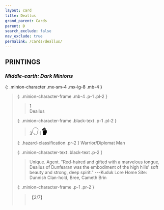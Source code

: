 ```yaml
---
layout: card
title: Deallus
grand_parent: Cards
parent: D
search_exclude: false
nav_exclude: true
permalink: /cards/deallus/
---
```


## PRINTINGS


### _Middle-earth: Dark Minions_

{: .minion-character .mx-sm-4 .mx-lg-8 .mb-4 }
> {: .minion-character-frame .mb-4 .p-1 .pl-2 }
> > <div class="hazard-mp">1</div>
> > <div class="card-name">Deallus</div>
>
> {: .minion-character-frame .black-text .p-1 .pl-2 }
> > 3![](/assets/images/mind.svg) 1![](/assets/images/di.svg)
>
> {: .hazard-classification .pr-2 }
> Warrior/Diplomat Man
>
> {: .minion-character-text .black-text .p-2 }
> > Unique. Agent.  "Red-haired and gifted with a marvelous tongue, Deallus of Dunfearan was the embodiment of the high hills' soft beauty and strong, deep spirit." ---Kuduk Lore  Home Site: Dunnish Clan-hold, Bree, Cameth Brin  
>
> {: .minion-character-frame .p-1 .pr-2 }
> > <div class="card-shield">【2/7】</div>
> > <div class="card-corruption-white">&nbsp;</div>
